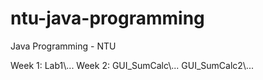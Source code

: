 # ntu-java-programming

Java Programming - NTU

Week 1: Lab1\\...
Week 2:
  GUI_SumCalc\\...
  GUI_SumCalc2\\...
